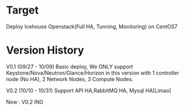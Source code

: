 Target
================
  
Deploy Icehouse Openstack(Full HA, Tunning, Monitoring) on CentOS7
  
Version History
================
V0.1 (09/27 - 10/09)
Basic deploy,  We ONLY support Keystone/Nova/Neutron/Glance/Horizon in this version with 1 controller node (No HA), 2 Network Nodes, 3 Compute Nodes.
  
  
V0.2 (10/10 - 10/31)
Support API HA,RabbitMQ HA, Mysql HA[Limao]
  
  
Now : V0.2 ING

